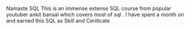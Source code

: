 Namaste SQL 
This is an immense extense SQL course from popular youtuber ankit bansal which covers most of sql . I have spent a month on and earned this SQL as Skill and Ceriticate

